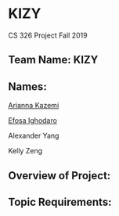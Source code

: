 # KIZY
 CS 326 Project Fall 2019

## Team Name: KIZY

## Names:

[Arianna Kazemi](team/ARIANNA_KAZEMI.md)

[Efosa Ighodaro](google.com) 

Alexander Yang 

Kelly Zeng


## Overview of Project:


## Topic Requirements:
